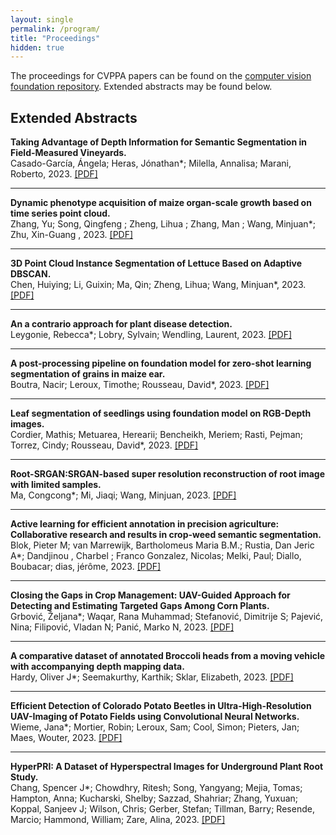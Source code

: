 ```yaml
---
layout: single
permalink: /program/
title: "Proceedings"
hidden: true
---
```

<link rel="stylesheet" href="/assets/css/main.css">
<link rel="stylesheet" href="https://cdn.jsdelivr.net/npm/@fortawesome/fontawesome-free@5/css/all.min.css">
<!--
| A | B |
| C | D |-->

The proceedings for CVPPA papers can be found on the [computer vision foundation repository](https://openaccess.thecvf.com/ICCV2023_workshops/CVPPA). Extended abstracts may be found below.

Extended Abstracts
---

**Taking Advantage of Depth Information for Semantic Segmentation in Field-Measured Vineyards.**\
Casado-García, Ángela; Heras, Jónathan*; Milella, Annalisa; Marani, Roberto, 2023. [\[PDF\]](/assets/01.pdf)

---

**Dynamic phenotype acquisition of maize organ-scale growth based on time series point cloud.**\
Zhang, Yu; Song, Qingfeng ; Zheng, Lihua ; Zhang, Man ; Wang, Minjuan*; Zhu, Xin-Guang , 2023. [\[PDF\]](/assets/08.pdf)

---

**3D Point Cloud Instance Segmentation of Lettuce Based on Adaptive DBSCAN.**\
Chen, Huiying; Li, Guixin; Ma, Qin; Zheng, Lihua; Wang, Minjuan*, 2023. [\[PDF\]](/assets/09.pdf)

---

**An a contrario approach for plant disease detection.**\
Leygonie, Rebecca*; Lobry, Sylvain; Wendling, Laurent, 2023. [\[PDF\]](/assets/12.pdf)

---

**A post-processing pipeline on foundation model for zero-shot learning segmentation of grains in maize ear.**\
Boutra, Nacir; Leroux, Timothe; Rousseau, David*, 2023. [\[PDF\]](/assets/24.pdf)

---

**Leaf segmentation of seedlings using foundation model on RGB-Depth images.**\
Cordier, Mathis; Metuarea, Herearii; Bencheikh, Meriem; Rasti, Pejman; Torrez, Cindy; Rousseau, David*, 2023. [\[PDF\]](/assets/25.pdf)

---

**Root-SRGAN:SRGAN-based super resolution reconstruction of root image with limited samples.**\
Ma, Congcong*; Mi, Jiaqi; Wang, Minjuan, 2023. [\[PDF\]](/assets/30.pdf)

---

**Active learning for efficient annotation in precision agriculture: Collaborative research and results in crop-weed semantic segmentation.**\
Blok, Pieter M; van Marrewijk, Bartholomeus Maria B.M.; Rustia, Dan Jeric A*; Dandjinou , Charbel ; Franco Gonzalez, Nicolas; Melki, Paul; Diallo, Boubacar; dias, jérôme, 2023. [\[PDF\]](/assets/38.pdf)

---

**Closing the Gaps in Crop Management: UAV-Guided Approach for Detecting and Estimating Targeted Gaps Among Corn Plants.**\
Grbović, Željana*; Waqar, Rana Muhammad; Stefanović, Dimitrije S; Pajević, Nina; Filipović, Vladan N; Panić, Marko N, 2023. [\[PDF\]](/assets/44.pdf)

---

**A comparative dataset of annotated Broccoli heads from a moving vehicle with accompanying depth mapping data.**\
Hardy, Oliver J*; Seemakurthy, Karthik; Sklar, Elizabeth, 2023. [\[PDF\]](/assets/46.pdf)

---

**Efficient Detection of Colorado Potato Beetles in Ultra-High-Resolution UAV-Imaging of Potato Fields using Convolutional Neural Networks.**\
Wieme, Jana*; Mortier, Robin; Leroux, Sam; Cool, Simon; Pieters, Jan; Maes, Wouter, 2023. [\[PDF\]](/assets/49.pdf)

---

**HyperPRI: A Dataset of Hyperspectral Images for Underground Plant Root Study.**\
Chang, Spencer J*; Chowdhry, Ritesh; Song, Yangyang; Mejia, Tomas; Hampton, Anna; Kucharski, Shelby; Sazzad, Shahriar; Zhang, Yuxuan; Koppal, Sanjeev J; Wilson, Chris; Gerber, Stefan; Tillman, Barry; Resende, Marcio; Hammond, William; Zare, Alina, 2023. [\[PDF\]](/assets/50.pdf)

